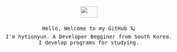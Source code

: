 <p align="center">
<br>
  <img src="https://static.wikia.nocookie.net/nyancat/images/b/bc/Gb.gif/revision/latest/scale-to-width-down/185?cb=20130805122749" height=30px width=45px>
  <samp>
    <br><br>
    Hello, Welcome to my GitHub 🪐<br>
    I'm hytionyun. A Developer Begginer from South Korea. <br>
    I develop programs for studying. <br><br> 
    <!-- Contact me on <a href="https://">Velog</a> or <a href="mailto:@gmail.com">Send mail</a> -->
<!-- 
🍺 Tech Stacks
<br><br>
<img src="https://img.shields.io/badge/python-3776AB?style=flat&logo=python&logoColor=white"/>
<img src="https://img.shields.io/badge/django-darkgreen?style=flat&logo=django&logoColor=white"/>
<img src="https://img.shields.io/badge/html5-E34F26?style=flat&logo=html5&logoColor=white"/>
<img src="https://img.shields.io/badge/css3-FF9933?style=flat&logo=css3&logoColor=white"/>
<img src="https://img.shields.io/badge/javascript-F7DF1E?style=flat&logo=javascript&logoColor=white"/>
<img src="https://img.shields.io/badge/flask-red?style=flat&logo=flask&logoColor=white"/>
<img src="https://img.shields.io/badge/slack-purple?style=flat&logo=slack&logoColor=white"/>
<img src="https://img.shields.io/badge/notion-black?style=flat&logo=notion&logoColor=white"/>
<img src="https://img.shields.io/badge/mongodb-darkgreen?style=flat&logo=mongodb&logoColor=white"/>
<br><br>

        🎧 About me

        - 🔭 I’m currently working on this page 
        - 🌱 I’m currently learning  
        - 👯 I’m looking to collaborate on code lovers 
        - 🤔 I’m looking for help with my codes 
        - 💬 Ask me about anything 
        - 📫 How to reach me: @gmail.com 

![hytionyun's GitHub stats](https://github-readme-stats.vercel.app/api?username=hytionyun&show_icons=true&theme=tokyonight)
    
[![Top Langs](https://github-readme-stats.vercel.app/api/top-langs/?username=hytionyun&layout=compact)](https://github.com/hytionyun/)

  </samp> -->
